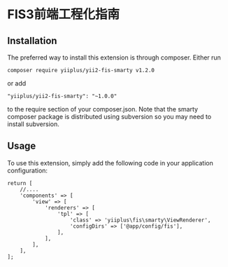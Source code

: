 # FIS3前端工程化指南

## Installation
The preferred way to install this extension is through composer.
Either run

`composer require yiiplus/yii2-fis-smarty v1.2.0`

or add

`"yiiplus/yii2-fis-smarty": "~1.0.0"`

to the require section of your composer.json.
Note that the smarty composer package is distributed using subversion so you may need to install subversion.

## Usage
To use this extension, simply add the following code in your application configuration:

	return [
	    //....
	    'components' => [
	        'view' => [
	            'renderers' => [
	                'tpl' => [
	                    'class' => 'yiiplus\fis\smarty\ViewRenderer',
	                    'configDirs' => ['@app/config/fis'],
	                ],
	            ],
	        ],
	    ],
	];
